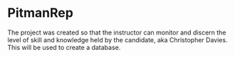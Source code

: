 # PitmanRep
The project was created so that the instructor can monitor and discern the level of skill and knowledge held by the candidate, aka Christopher Davies.
This will be used to create a database.
